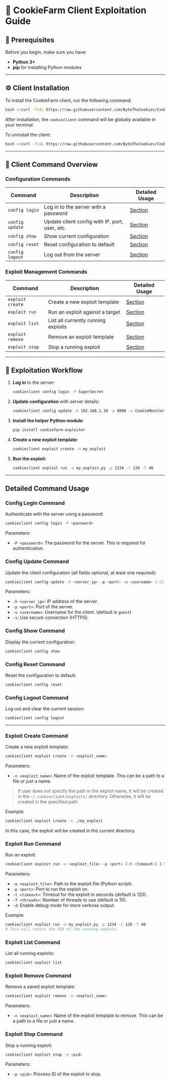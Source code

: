 # 📜 CookieFarm Client Exploitation Guide

## 🔧 Prerequisites

Before you begin, make sure you have:
- **Python 3+**
- **pip** for installing Python modules

---

## ⚙️ Client Installation

To install the CookieFarm client, run the following command:

```bash
bash <(curl -fsSL https://raw.githubusercontent.com/ByteTheCookies/CookieFarm/refs/heads/main/install.sh)
```

After installation, the `cookieclient` command will be globally available in your terminal.

To uninstall the client:

```bash
bash <(curl -fsSL https://raw.githubusercontent.com/ByteTheCookies/CookieFarm/refs/heads/main/uninstall.sh)
```

---

## 🚀 Client Command Overview

### Configuration Commands

| Command                     | Description                                     | Detailed Usage |
|----------------------------|-------------------------------------------------| -------------------------------------------------|
| `config login`             | Log in to the server with a password            | [Section](#config-login-command) |
| `config update`            | Update client config with IP, port, user, etc.  | [Section](#config-update-command) |
| `config show`              | Show current configuration                      | [Section](#config-show-command) |
| `config reset`             | Reset configuration to default                  | [Section](#config-reset-command) |
| `config logout`            | Log out from the server                         | [Section](#config-logout-command) |

### Exploit Management Commands

| Command                      | Description                                        | Detailed Usage |
|-----------------------------|----------------------------------------------------| -------------------------------------------------|
| `exploit create`            | Create a new exploit template                      | [Section](#exploit-create-command) |
| `exploit run`               | Run an exploit against a target                   | [Section](#exploit-run-command) |
| `exploit list`              | List all currently running exploits                | [Section](#exploit-list-command) |
| `exploit remove`            | Remove an exploit template                         | [Section](#exploit-remove-command) |
| `exploit stop`              | Stop a running exploit                             | [Section](#exploit-stop-command) |

---

## 🧪 Exploitation Workflow

1. **Log in** to the server:
   ```bash
   cookieclient config login -P SuperSecret
   ```

2. **Update configuration** with server details:
   ```bash
   cookieclient config update -h 192.168.1.10 -p 8000 -u CookieMonster
   ```

3. **Install the helper Python module**:
   ```bash
   pip install cookiefarm-exploiter
   ```

4. **Create a new exploit template**:
   ```bash
   cookieclient exploit create -n my_exploit
   ```

5. **Run the exploit**:
   ```bash
   cookieclient exploit run -e my_exploit.py -p 1234 -t 120 -T 40
   ```

---

## Detailed Command Usage

### Config Login Command
Authenticate with the server using a password:
```bash
cookieclient config login -P <password>
```
Parameters:
- `-P <password>`: The password for the server. This is required for authentication.

### Config Update Command
Update the client configuration (all fields optional, at least one required):
```bash
cookieclient config update -h <server_ip> -p <port> -u <username> [-s]
```
Parameters:
- `-h <server_ip>`: IP address of the server.
- `-p <port>`: Port of the server.
- `-u <username>`: Username for the client. (default is `guest`)
- `-s`: Use secure connection (HTTPS).

### Config Show Command
Display the current configuration:
```bash
cookieclient config show
```

### Config Reset Command
Reset the configuration to default:
```bash
cookieclient config reset
```

### Config Logout Command
Log out and clear the current session:
```bash
cookieclient config logout
```

---

### Exploit Create Command
Create a new exploit template:
```bash
cookieclient exploit create -n <exploit_name>
```
Parameters:
- `-n <exploit_name>`: Name of the exploit template. This can be a path to a file or just a name.
> If user does not specify the path in the exploit name, it will be created in the `~/.cookieclient/exploits/` directory. Otherwise, it will be created in the specified path.

Example:
```bash
cookieclient exploit create -n ./my_exploit
```
In this case, the exploit will be created in the current directory.

### Exploit Run Command
Run an exploit:
```bash
cookieclient exploit run -e <exploit_file> -p <port> [-t <timeout>] [-T <threads>] [-d]
```
Parameters:
- `-e <exploit_file>`: Path to the exploit file (Python script).
- `-p <port>`: Port to run the exploit on.
- `-t <timeout>`: Timeout for the exploit in seconds (default is 120).
- `-T <threads>`: Number of threads to use (default is 10).
- `-d`: Enable debug mode for more verbose output.

Example:
```bash
cookieclient exploit run -e my_exploit.py -p 1234 -t 120 -T 40
# This will return the PID of the running exploit.
```

### Exploit List Command
List all running exploits:
```bash
cookieclient exploit list
```

### Exploit Remove Command
Remove a saved exploit template:
```bash
cookieclient exploit remove -n <exploit_name>
```
Parameters:
- `-n <exploit_name>`: Name of the exploit template to remove. This can be a path to a file or just a name.

### Exploit Stop Command
Stop a running exploit:
```bash
cookieclient exploit stop -p <pid>
```
Parameters:
- `-p <pid>`: Process ID of the exploit to stop.
